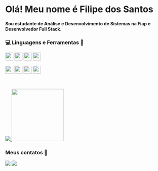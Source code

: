 # Olá! Meu nome é Filipe dos Santos

#### Sou estudante de Análise e Desenvolvimento de Sistemas na Fiap e Desenvolvedor Full Stack.

### 💻 Linguagens e Ferramentas 🧰

<div>
  <p>
    <img height="25" src="https://img.shields.io/badge/-Java-007396?style=flat-square&logo=java" />
    <img height="25" src="https://img.shields.io/badge/-Spring-6DB33F?style=flat-square&logo=spring&logoColor=white" />
    <img height="25" src="https://img.shields.io/badge/-React%20-%2320232a.svg?&style=flat-square&logo=react&logoColor=%2361DAFB"/>
    <img height="25" src="https://img.shields.io/badge/-Typescript%20-%23007ACC.svg?&style=flat-square&logo=typescript&logoColor=white"/>  
  </p>

  <p>
    <img height="25" src="https://img.shields.io/badge/-HTML 5-E34F26.svg?&style=flat-square&logo=html5&logoColor=white" />
    <img height="25" src="https://img.shields.io/badge/-CSS 3-1572B6.svg?&style=flat-square&logo=css3&logoColor=white" /> 
    <img height="25" src="https://img.shields.io/badge/-Sass-CC6699?style=flat-square&logo=sass&logoColor=white" />  
    <img height="25" src="https://img.shields.io/badge/-Bootstrap-563D7C?style=flat-square&logo=bootstrap&logoColor=white" />
  </p>
</div>

<br/>

<p align="">
  <a href="https://github.com/fhilips/github-readme-stats">
    <img
      align=""
      src="https://github-readme-stats.vercel.app/api/top-langs/?username=fhilips&layout=compact&theme=dark"
    />
  </a>
  <a href="https://github.com/fhilips/github-readme-stats">
    <img
      align=""
      height="165"
      src="https://github-readme-stats.vercel.app/api?username=fhilips&show_icons=true&theme=dark"
    />
  </a>
</p>

### Meus contatos 🤝

<div>  	
 <a href = "mailto:fhilips.souza@gmail.com"><img src="https://img.shields.io/badge/-Gmail-%23333?style=for-the-badge&logo=gmail&logoColor=white" target="_blank"></a>
 <a href="https://www.linkedin.com/in/filipe-dos-santos-0bb65a8a/" target="_blank"><img src="https://img.shields.io/badge/-LinkedIn-%230077B5?style=for-the-badge&logo=linkedin&logoColor=white" target="_blank"></a> 
<div/> 
